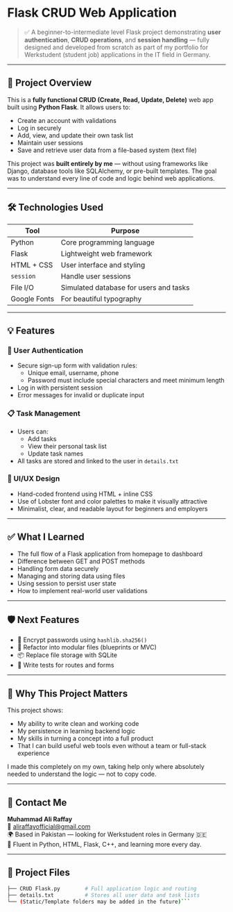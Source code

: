 # Flask CRUD Web Application

> ✅ A beginner-to-intermediate level Flask project demonstrating **user authentication**, **CRUD operations**, and **session handling** — fully designed and developed from scratch as part of my portfolio for Werkstudent (student job) applications in the IT field in Germany.

---

## 📌 Project Overview

This is a **fully functional CRUD (Create, Read, Update, Delete)** web app built using **Python Flask**. It allows users to:

- Create an account with validations
- Log in securely
- Add, view, and update their own task list
- Maintain user sessions
- Save and retrieve user data from a file-based system (text file)

This project was **built entirely by me** — without using frameworks like Django, database tools like SQLAlchemy, or pre-built templates. The goal was to understand every line of code and logic behind web applications.

---

## 🛠️ Technologies Used

| Tool | Purpose |
|------|---------|
| Python | Core programming language |
| Flask | Lightweight web framework |
| HTML + CSS | User interface and styling |
| `session` | Handle user sessions |
| File I/O | Simulated database for users and tasks |
| Google Fonts | For beautiful typography |

---

## 💡 Features

### 🔐 User Authentication
- Secure sign-up form with validation rules:
  - Unique email, username, phone
  - Password must include special characters and meet minimum length
- Log in with persistent session
- Error messages for invalid or duplicate input

### 📋 Task Management
- Users can:
  - Add tasks
  - View their personal task list
  - Update task names
- All tasks are stored and linked to the user in `details.txt`

### 🎨 UI/UX Design
- Hand-coded frontend using HTML + inline CSS
- Use of Lobster font and color palettes to make it visually attractive
- Minimalist, clear, and readable layout for beginners and employers

---

## ✅ What I Learned

- The full flow of a Flask application from homepage to dashboard  
- Difference between GET and POST methods  
- Handling form data securely  
- Managing and storing data using files  
- Using session to persist user state  
- How to implement real-world user validations  

---

## 🛡️ Next Features

- 🔐 Encrypt passwords using `hashlib.sha256()`  
- 🔄 Refactor into modular files (blueprints or MVC)  
- 📦 Replace file storage with SQLite  
- 🧪 Write tests for routes and forms  

---

## 🎯 Why This Project Matters

This project shows:

- My ability to write clean and working code  
- My persistence in learning backend logic  
- My skills in turning a concept into a full product  
- That I can build useful web tools even without a team or full-stack experience  

I made this completely on my own, taking help only where absolutely needed to understand the logic — not to copy code.

---

## 📧 Contact Me

**Muhammad Ali Raffay**  
📩 [aliraffayofficial@gmail.com](mailto:aliraffayofficial@gmail.com)  
🌍 Based in Pakistan — looking for Werkstudent roles in Germany 🇩🇪  
💼 Fluent in Python, HTML, Flask, C++, and learning more every day.

---

## 📂 Project Files

```bash
├── CRUD Flask.py        # Full application logic and routing
├── details.txt          # Stores all user data and task lists
└── (Static/Template folders may be added in the future)```
